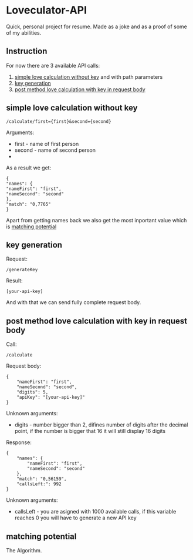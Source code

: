 # Loveculator-API
Quick, personal project for resume. Made as a joke and as a proof of some of my abilities.

## Instruction

For now there are 3 available API calls:
1. [simple love calculation without key](#simple-love-calculation-without-key) and with path parameters
2. [key generation](#key-generation)
3. [post method love calculation with key in request body](#post-method-love-calculation-with-key-in-request-body)

## simple love calculation without key

```
/calculate/first={first}&second={second}
```
Arguments:
- first - name of first person
- second - name of second person
- 
 As a result we get:
 ```
 {
"names": {
"nameFirst": "first",
"nameSecond": "second"
},
"match": "0,7765"
}
 ```
Apart from getting names back we also get the most inportant value which is [matching potential](#matching-potential)


## key generation

Request:
```
/generateKey
```
Result:
```
[your-api-key]
```
And with that we can send fully complete request body. 

## post method love calculation with key in request body

Call:
```
/calculate
```

Request body:
```
{
    "nameFirst": "first",
    "nameSecond": "second",
    "digits": 5,
    "apiKey": "[your-api-key]"
}
```
Unknown arguments:
- digits - number bigger than 2, difines number of digits after the decimal point, if the number is bigger that 16 it will still display 16 digits

Response:
```
{
    "names": {
        "nameFirst": "first",
        "nameSecond": "second"
    },
    "match": "0,56159",
    "callsLeft:": 992
}
```
Unknown arguments:
- callsLeft - you are asigned with 1000 available calls, if this variable reaches 0 you will have to generate a new API key

## matching potential
The Algorithm. 
